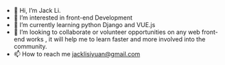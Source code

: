 - 👋 Hi, I’m Jack Li.
- 👀 I’m interested in front-end Development
- 🌱 I’m currently learning python Django and VUE.js
- 💞️ I’m looking to collaborate or volunteer opportunities on any web front-end works , it will help me to learn faster and more involved into the community.
- 📫 How to reach me jacklisiyuan@gmail.com

<!---
E1ZPWR/E1ZPWR is a ✨ special ✨ repository because its `README.md` (this file) appears on your GitHub profile.
You can click the Preview link to take a look at your changes.
--->
